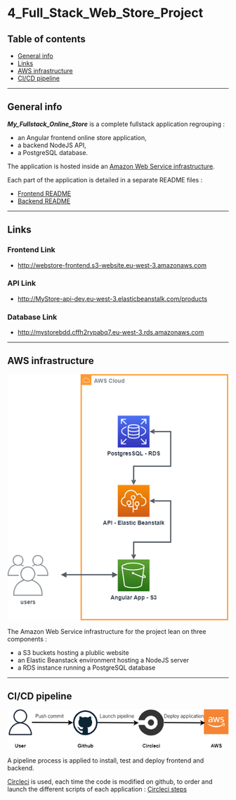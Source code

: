# 4_Full_Stack_Web_Store_Project

## Table of contents

* [General info](#general-info)
* [Links](#links)
* [AWS infrastructure](#aws-infrastructure)
* [CI/CD pipeline](#ci-cd-pipeline)

---

## General info

***My_Fullstack_Online_Store*** is a complete fullstack application regrouping :
- an Angular frontend online store application, 
- a backend NodeJS API, 
- a PostgreSQL database.

The application is hosted inside an [Amazon Web Service infrastructure](#aws-infrastructure).

Each part of the application is detailed in a separate README files :
- [Frontend README](https://github.com/lgeorges1234/4_Full_Stack_Web_Store_Project/blob/main/4_MyStore_Frontend/README.md)
- [Backend README](https://github.com/lgeorges1234/4_Full_Stack_Web_Store_Project/blob/main/4_MyStore_Backend/README.md)

---

## Links

### Frontend Link
- http://webstore-frontend.s3-website.eu-west-3.amazonaws.com

### API Link
- http://MyStore-api-dev.eu-west-3.elasticbeanstalk.com/products

### Database Link
- http://mystorebdd.cffh2rvpabq7.eu-west-3.rds.amazonaws.com

---

## AWS infrastructure

![AWS infrastructure](https://github.com/lgeorges1234/4_Full_Stack_Web_Store_Project/blob/main/docs/diagrams/aws.png)

The Amazon Web Service infrastructure for the project lean on three components :
- a S3 buckets hosting a plublic website
- an Elastic Beanstack environment hosting a NodeJS server
- a RDS instance running a PostgreSQL database

---

## CI/CD pipeline

![CI/CD_pipeline](https://github.com/lgeorges1234/4_Full_Stack_Web_Store_Project/blob/main/docs/diagrams/CI_CD.png)

A pipeline process is applied to install, test and deploy frontend and backend. 

[Circleci](https://circleci.com/) is used, each time the code is modified on github, to order and launch the different scripts of each application : [Circleci steps](https://github.com/lgeorges1234/4_Full_Stack_Web_Store_Project/blob/main/docs/Cicrcleci.md)


